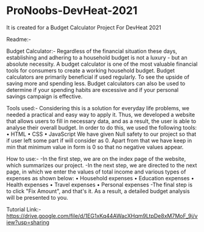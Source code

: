# ProNoobs-DevHeat-2021
It is created for a Budget Calculator Project For DevHeat 2021


Readme:-
 
Budget Calculator:-
Regardless of the financial situation these days, establishing and adhering to a household budget is not a luxury - but an absolute necessity. A budget calculator is one of the most valuable financial tools for consumers to create a working household budget. Budget calculators are primarily beneficial if used regularly. To see the upside of saving more and spending less. Budget calculators can also be used to determine if your spending habits are excessive and if your personal savings campaign is effective.

Tools used:-
Considering this is a solution for everyday life problems, we needed a practical and easy way to apply it. Thus, we developed a website that allows users to fill in necessary data, and as a result, the user is able to analyse their overall budget. In order to do this, we used the following tools:
•	HTML
•	CSS
•	JavaScript
We have given Null safety to our project so that if user left some part if will consider as 0.
Apart from that we have keep in min that minimum value in form is 0 so that no negative values appear.

How to use:-
-In the first step, we are on the index page of the website, which summarizes our project.
-In the next step, we are directed to the next page, in which we enter the values of total income and various types of expenses as shown below:
•	Household expenses
•	Education expenses
•	Health expenses
•	Travel expenses
•	Personal expenses
-The final step is to click "Fix Amount", and that's it. As a result, a detailed budget analysis will be presented to you.

Tutorial Link:-
https://drive.google.com/file/d/1EG1xKq44AWacXHqm9LtpDe8xM7MoF_9j/view?usp=sharing
